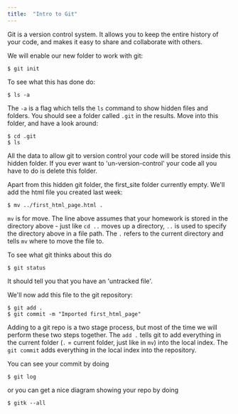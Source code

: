 ```yaml
---
title:  "Intro to Git"
---
```


Git is a version control system. It allows you to keep the entire history of your code, and makes it easy to share and collaborate with others.

We will enable our new folder to work with git:

    $ git init

To see what this has done do:

    $ ls -a

The `-a` is a flag which tells the `ls` command to show hidden files and folders. You should see a folder called `.git` in the results. Move into this folder, and have a look around:

    $ cd .git
    $ ls

All the data to allow git to version control your code will be stored inside this hidden folder. If you ever want to 'un-version-control' your code all you have to do is delete this folder.

Apart from this hidden git folder, the first_site folder currently empty. We'll add the html file you created last week:

    $ mv ../first_html_page.html .

`mv` is for move. The line above assumes that your homework is stored in the directory above - just like `cd ..` moves up a directory, `..` is used to specify the directory above in a file path. The `.` refers to the current directory and tells `mv` where to move the file to.

To see what git thinks about this do 

    $ git status

It should tell you that you have an 'untracked file'.

We'll now add this file to the git repository:

    $ git add .
    $ git commit -m "Imported first_html_page"

Adding to a git repo is a two stage process, but most of the time we will perform these two steps together. The `add .` tells git to add everything in the current folder (`.` = current folder, just like in `mv`) into the local index. The `git commit` adds everything in the local index into the repository.

You can see your commit by doing 

    $ git log

or you can get a nice diagram showing your repo by doing

    $ gitk --all